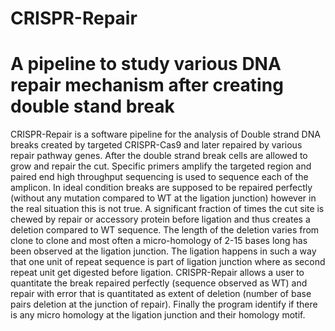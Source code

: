 # CRISPR-Repair
# A pipeline to study various DNA repair mechanism after creating double stand break 

CRISPR-Repair is a software pipeline for the analysis of Double strand DNA breaks created by targeted CRISPR-Cas9 and later repaired by various repair pathway genes. After the double strand break cells are allowed to grow and repair the cut. Specific primers amplify the targeted region and paired end high throughput sequencing is used to sequence each of the amplicon.  In ideal condition breaks are supposed to be repaired perfectly (without any mutation compared to WT at the ligation junction) however in the real situation this is not true. A significant fraction of times the cut site is chewed by repair or accessory protein before ligation and thus creates a deletion compared to WT sequence. The length of the deletion varies from clone to clone and most often a micro-homology of 2-15 bases long has been observed at the ligation junction. The ligation happens in such a way that one unit of repeat sequence is part of ligation junction where as second repeat unit get digested before ligation. CRISPR-Repair allows a user to quantitate the break repaired perfectly (sequence observed as WT) and repair with error that is quantitated as extent of deletion (number of base pairs deletion at the junction of repair). Finally the program identify if there is any micro homology at the ligation junction and their homology motif.
